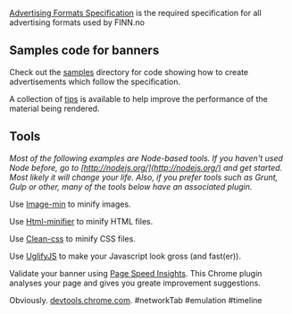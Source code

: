 [Advertising Formats Specification](specification.md) is the required specification for all advertising formats used by FINN.no

## Samples code for banners 

Check out the [samples](samples) directory for code showing how to create advertisements which follow the specification.

A collection of [tips](tips.md) is available to help improve the performance of the material being rendered.

## Tools
*Most of the following examples are Node-based tools. If you haven't used Node before, go to [http://nodejs.org/](http://nodejs.org/) and get started. Most likely it will change your life. Also, if you prefer tools such as Grunt, Gulp or other, many of the tools below have an associated plugin.*


Use [Image-min](https://github.com/kevva/image-min) to minify images. 

Use [Html-minifier](https://github.com/kangax/html-minifier) to minify HTML files.

Use [Clean-css](https://github.com/GoalSmashers/clean-css) to minify CSS files.

Use [UglifyJS](http://lisperator.net/uglifyjs/) to make your Javascript look gross (and fast(er)).

Validate your banner using [Page Speed Insights](https://chrome.google.com/webstore/detail/pagespeed-insights-by-goo/gplegfbjlmmehdoakndmohflojccocli). This Chrome plugin analyses your page and gives you greate improvement suggestions.


Obviously. [devtools.chrome.com](https://developers.google.com/chrome-developer-tools/). #networkTab #emulation #timeline



